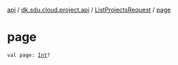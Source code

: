 [api](../../index.md) / [dk.sdu.cloud.project.api](../index.md) / [ListProjectsRequest](index.md) / [page](./page.md)

# page

`val page: `[`Int`](https://kotlinlang.org/api/latest/jvm/stdlib/kotlin/-int/index.html)`?`